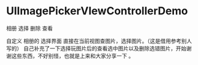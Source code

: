 # UIImagePickerVIewControllerDemo
相册 选择   删除  查看  


自定义 相册的 选择界面   直接在当前视图查图片，选择图片。（这是借用参考别人写的）
自己补充了一下选择玩图片后的查看选中图片以及删除选错图片，开始谢谢这些东西，不好别怪，也就是上来和大家分享一下 。
